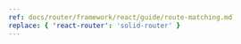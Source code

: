 ```yaml
---
ref: docs/router/framework/react/guide/route-matching.md
replace: { 'react-router': 'solid-router' }
---
```

